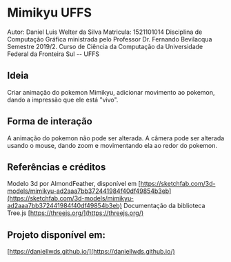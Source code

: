 # Mimikyu UFFS

Autor: Daniel Luis Welter da Silva
Matricula: 1521101014
Disciplina de Computação Gráfica ministrada pelo Professor Dr. Fernando Bevilacqua
Semestre 2019/2.
Curso de Ciência da Computação da Universidade Federal da Fronteira Sul -- UFFS


## Ideia

Criar animação do pokemon Mimikyu, adicionar movimento ao pokemon, dando a impressão que ele está "vivo".


## Forma de interação

A animação do pokemon não pode ser alterada. 
A câmera pode ser alterada usando o mouse, dando zoom e movimentando ela ao redor do pokemon.

## Referências e créditos
Modelo 3d por AlmondFeather, disponível em [https://sketchfab.com/3d-models/mimikyu-ad2aaa7bb372441984f40df49854b3eb](https://sketchfab.com/3d-models/mimikyu-ad2aaa7bb372441984f40df49854b3eb)
Documentação da biblioteca Tree.js [https://threejs.org/](https://threejs.org/) 


## Projeto disponível em:

[https://daniellwds.github.io/](https://daniellwds.github.io/)